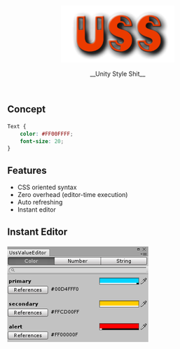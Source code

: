 <p align="center">
  <img src="uss.png" width="260px" />
</p>
<p align="center">
__Unity Style Shit__
</p>
<br>

Concept
----
```css
Text {
    color: #FF00FFFF;
    font-size: 20;
}
```

Features
----
* CSS oriented syntax
* Zero overhead (editor-time execution)
* Auto refreshing
* Instant editor

Instant Editor
----
![a](img/instant_editor.png)
